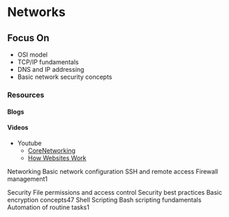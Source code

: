 # Networks

## Focus On
* OSI model
* TCP/IP fundamentals
* DNS and IP addressing
* Basic network security concepts

### Resources
#### Blogs
#### Videos
* Youtube
  * [CoreNetworking](https://www.youtube.com/watch?v=W24InaKgaAw&list=PL7iMyoQPMtAP_jcuNeLa3bqoGfWFK33Yg)
  * [How Websites Work](https://www.youtube.com/watch?v=vcRmKtL4o_4&list=PLy7NrYWoggjzNXlhKl6RXsWvMbN97sz9B)



Networking
Basic network configuration
SSH and remote access
Firewall management1

Security
File permissions and access control
Security best practices
Basic encryption concepts47
Shell Scripting
Bash scripting fundamentals
Automation of routine tasks1